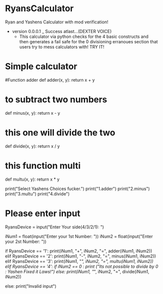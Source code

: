 # RyansCalculator
Ryan and Yashens Calculator with mod verification!
 - version 0.0.0.1
  _ Success atlast...(DEXTER VOICE)
    - This calculator via python checks for the 4 basic constructs and then generates a fail safe for the 0 divisioning erranoues section 
    that users try to mess calculators with! TRY IT!
# Simple calculator

#Function adder
def adder(x, y):
   return x + y

# to subtract two numbers
def minus(x, y):
   return x - y

# this one will divide the two
def divide(x, y):
   return x / y

# this function multi
def multu(x, y):
   return x * y

print("Select Yashens Choices fucker.")
print("1.adder")
print("2.minus")
print("3.multu")
print("4.divide")

# Please enter input
RyansDevice = input("Enter Your side(4/3/2/1): ")

iNum1 = float(input("Enter your 1st Number: "))
iNum2 = float(input("Enter your 2st Number: "))

if RyansDevice == '1':
    print(iNum1, "+", iNum2, "=", adder(iNum1, iNum2))
elif RyansDevice == '2':
    print(iNum1, "-", iNum2, "=", minus(iNum1, iNum2))
elif RyansDevice == '3':
    print(iNum1, "*", iNum2, "=", multu(iNum1, iNum2))
elif RyansDevice == '4':
    if iNum2 == 0 :
        print ("Its not possible to divide by 0 : Yashen Fixed it Laws!")
    else:
        print(iNum1, "*", iNum2, "=", divide(iNum1, iNum2))

else:
        print("Invalid input")
